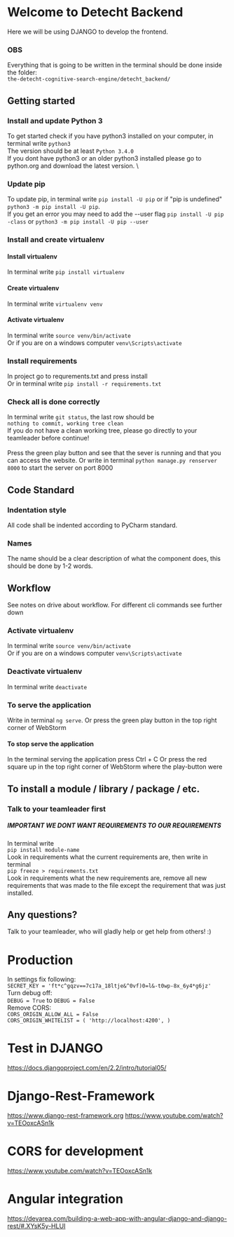 # Welcome to Detecht Backend
Here we will be using DJANGO to develop the frontend. 

### OBS
Everything that is going to be written in the terminal should be done inside the folder: \
`the-detecht-cognitive-search-engine/detecht_backend/`


## Getting started

### Install and update Python 3
To get started check if you have python3 installed on your computer, in terminal write
`python3`\
The version should be at least
`Python 3.4.0`\
If you dont have python3 or an older python3 installed please go to python.org and download the latest version. \

### Update pip
To update pip, in terminal write
`pip install -U pip`
or if "pip is undefined"
`python3 -m pip install -U pip`.\
If you get an error you may need to add the --user flag
`pip install -U pip -class` or `python3 -m pip install -U pip --user`

### Install and create virtualenv
#### Install virtualenv
In terminal write
`pip install virtualenv`

#### Create virtualenv
In terminal write
`virtualenv venv`

#### Activate virtualenv
In terminal write
`source venv/bin/activate`\
Or if you are on a windows computer
`venv\Scripts\activate`

### Install requirements
In project go to requrements.txt and press install\
Or in terminal write
`pip install -r requirements.txt`

### Check all is done correctly
In terminal write 
`git status`,
the last row should be \
`nothing to commit, working tree clean` \
If you do not have a clean working tree, please go directly to your teamleader before continue! \
\
Press the green play button and see that the sever is running and that you can access the website. 
Or write in terminal `python manage.py renserver 8000` to start the server on port 8000

## Code Standard

### Indentation style
All code shall be indented according to PyCharm standard. 

### Names
The name should be a clear description of what the component does, this should be done by 1-2 words.


## Workflow
See notes on drive about workflow.
For different cli commands see further down 

### Activate virtualenv
In terminal write
`source venv/bin/activate`\
Or if you are on a windows computer
`venv\Scripts\activate`

### Deactivate virtualenv
In terminal write
`deactivate`

### To serve the application 
Write in terminal
`ng serve`. 
Or press the green play button in the top right corner of WebStorm

#### To stop serve the application
In the terminal serving the application press Ctrl + C
Or press the red square up in the top right corner of WebStorm where the play-button were


## To install a module / library / package / etc. 
### Talk to your teamleader first
##### IMPORTANT WE DONT WANT REQUIREMENTS TO OUR REQUIREMENTS
In terminal write \
`pip install module-name`\
Look in requirements what the current requirements are, then write in terminal\
`pip freeze > requirements.txt`\
Look in requirements what the new requirements are, remove all new requirements that was made to the file except
the requirement that was just installed.

## Any questions?
Talk to your teamleader, who will gladly help or get help from others! :)


# Production
In settings fix following:\
`SECRET_KEY = 'ft*c^gqzv==7c17a_18ltje&^0vf)0=l&-t0wp-8x_6y4*g6jz'`\
Turn debug off: \
`DEBUG = True` to `DEBUG = False`\
Remove CORS:\
`CORS_ORIGIN_ALLOW_ALL = False`\
`CORS_ORIGIN_WHITELIST = (
    'http://localhost:4200',
)`


# Test in DJANGO
https://docs.djangoproject.com/en/2.2/intro/tutorial05/

# Django-Rest-Framework
https://www.django-rest-framework.org
https://www.youtube.com/watch?v=TEOoxcASn1k

# CORS for development
https://www.youtube.com/watch?v=TEOoxcASn1k

# Angular integration
https://devarea.com/building-a-web-app-with-angular-django-and-django-rest/#.XYsK5y-HLUI



